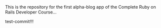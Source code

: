This is the repository for the first alpha-blog app of the Complete Ruby on Rails Developer Course...

test-commit!!!